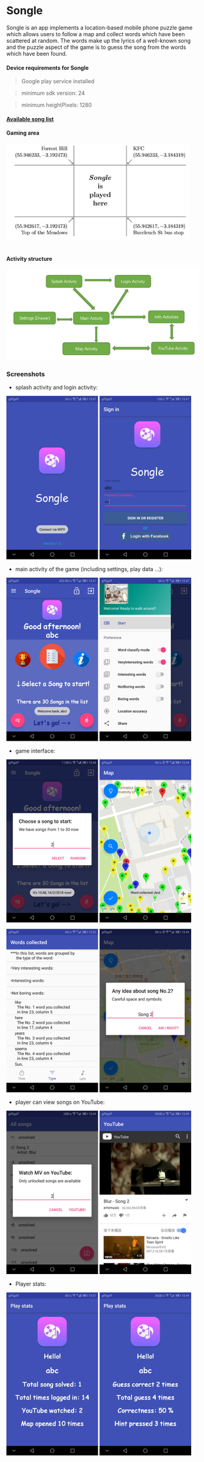# Songle

Songle is an app implements a location-based mobile phone puzzle game which allows users to follow a map and collect words which have been scattered at random. The words make up the lyrics of a well-known song and the puzzle aspect of the game is to guess the song from the words which have been found.

#### Device requirements for Songle

>Google play service installed

>minimum sdk version: 24

>minimum heightPixels: 1280

#### [Available song list](http://www.inf.ed.ac.uk/teaching/courses/cslp/data/songs/songs.xml ".xml file")

#### Gaming area

<img
src="https://github.com/Battery233/Songle/raw/master/screenshots/area.JPG" width="480">

#### </br>Activity structure

![screenshot not found](https://github.com/Battery233/Songle/raw/master/screenshots/structure.JPG)

### Screenshots

* splash activity and login activity:

<img
src="https://github.com/Battery233/Songle/raw/master/screenshots/01.jpg" width="240">
<img
src="https://github.com/Battery233/Songle/raw/master/screenshots/02.jpg" width="240">

* main activity of the game (including settings, play data ...):

<img
src="https://github.com/Battery233/Songle/raw/master/screenshots/03.jpg" width="240">
<img
src="https://github.com/Battery233/Songle/raw/master/screenshots/04.jpg" width="240">

* game interface:

<img
src="https://github.com/Battery233/Songle/raw/master/screenshots/05.jpg" width="240">
<img
src="https://github.com/Battery233/Songle/raw/master/screenshots/06.jpg" width="240">

<img
src="https://github.com/Battery233/Songle/raw/master/screenshots/07.jpg" width="240">
<img
src="https://github.com/Battery233/Songle/raw/master/screenshots/08.jpg" width="240">

* player can view songs on YouTube:

<img
src="https://github.com/Battery233/Songle/raw/master/screenshots/09.jpg" width="240">
<img
src="https://github.com/Battery233/Songle/raw/master/screenshots/10.jpg" width="240">

* Player stats:

<img
src="https://github.com/Battery233/Songle/raw/master/screenshots/11.jpg" width="240">
<img
src="https://github.com/Battery233/Songle/raw/master/screenshots/12.jpg" width="240">
